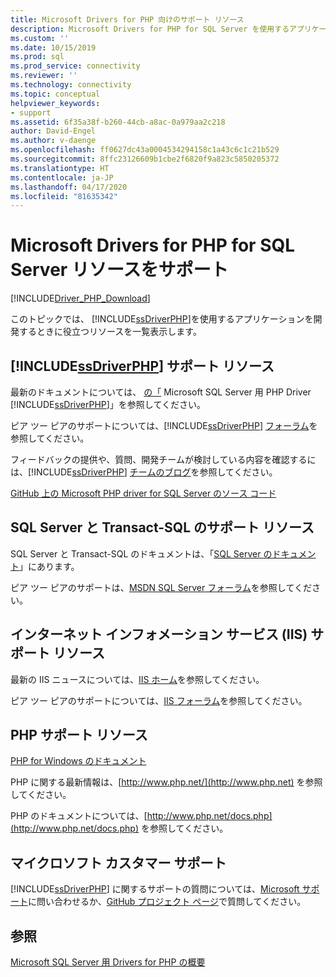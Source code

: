 ```yaml
---
title: Microsoft Drivers for PHP 向けのサポート リソース
description: Microsoft Drivers for PHP for SQL Server を使用するアプリケーションを開発するときに役立つリソースです。
ms.custom: ''
ms.date: 10/15/2019
ms.prod: sql
ms.prod_service: connectivity
ms.reviewer: ''
ms.technology: connectivity
ms.topic: conceptual
helpviewer_keywords:
- support
ms.assetid: 6f35a38f-b260-44cb-a8ac-0a979aa2c218
author: David-Engel
ms.author: v-daenge
ms.openlocfilehash: ff0627dc43a0004534294158c1a43c6c1c21b529
ms.sourcegitcommit: 8ffc23126609b1cbe2f6820f9a823c5850205372
ms.translationtype: HT
ms.contentlocale: ja-JP
ms.lasthandoff: 04/17/2020
ms.locfileid: "81635342"
---
```

# <a name="support-resources-for-the-microsoft-drivers-for-php-for-sql-server"></a>Microsoft Drivers for PHP for SQL Server リソースをサポート
[!INCLUDE[Driver_PHP_Download](../../includes/driver_php_download.md)]

このトピックでは、 [!INCLUDE[ssDriverPHP](../../includes/ssdriverphp_md.md)]を使用するアプリケーションを開発するときに役立つリソースを一覧表示します。  
  
## <a name="ssdriverphp-support-resources"></a>[!INCLUDE[ssDriverPHP](../../includes/ssdriverphp_md.md)] サポート リソース  
最新のドキュメントについては、 [の「](microsoft-php-driver-for-sql-server.md) Microsoft SQL Server 用 PHP Driver [!INCLUDE[ssDriverPHP](../../includes/ssdriverphp_md.md)]」を参照してください。  
  
ピア ツー ピアのサポートについては、[!INCLUDE[ssDriverPHP](../../includes/ssdriverphp_md.md)] [フォーラム](https://social.msdn.microsoft.com/Forums/sqlserver/home?forum=sqldriverforphp)を参照してください。  
  
フィードバックの提供や、質問、開発チームが検討している内容を確認するには、[!INCLUDE[ssDriverPHP](../../includes/ssdriverphp_md.md)] [チームのブログ](https://blogs.msdn.microsoft.com/sqlphp/)を参照してください。  
  
[GitHub 上の Microsoft PHP driver for SQL Server のソース コード](https://github.com/Microsoft/msphpsql)  
  
## <a name="sql-server-and-transact-sql-support-resources"></a>SQL Server と Transact-SQL のサポート リソース
SQL Server と Transact-SQL のドキュメントは、「[SQL Server のドキュメント](../../sql-server/index.yml)」にあります。
  
ピア ツー ピアのサポートは、[MSDN SQL Server フォーラム](https://social.msdn.microsoft.com/Forums/sqlserver/home)を参照してください。  
  
## <a name="internet-information-services-iis-support-resources"></a>インターネット インフォメーション サービス (IIS) サポート リソース  
最新の IIS ニュースについては、[IIS ホーム](https://www.iis.net/)を参照してください。  
  
ピア ツー ピアのサポートについては、[IIS フォーラム](https://forums.iis.net/)を参照してください。  
  
## <a name="php-support-resources"></a>PHP サポート リソース  
[PHP for Windows のドキュメント](https://windows.php.net/)  
  
PHP に関する最新情報は、[http://www.php.net/](http://www.php.net) を参照してください。  
  
PHP のドキュメントについては、[http://www.php.net/docs.php](http://www.php.net/docs.php) を参照してください。  
  
## <a name="microsoft-customer-support"></a>マイクロソフト カスタマー サポート  
[!INCLUDE[ssDriverPHP](../../includes/ssdriverphp_md.md)] に関するサポートの質問については、[Microsoft サポート](https://support.microsoft.com/contactus/)に問い合わせるか、[GitHub プロジェクト ページ](https://github.com/Microsoft/msphpsql/issues)で質問してください。  
  
## <a name="see-also"></a>参照  
[Microsoft SQL Server 用 Drivers for PHP の概要](overview-of-the-php-sql-driver.md)
